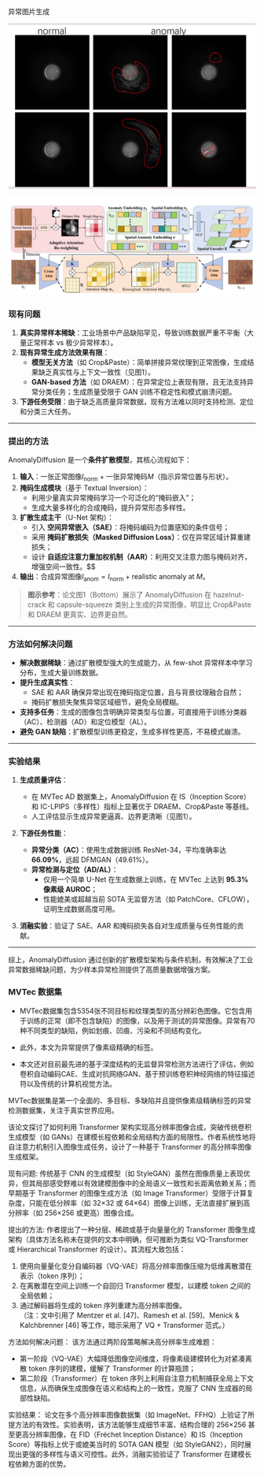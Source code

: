  异常图片生成

![](Snipaste_2025-10-16_13-25-14.jpg)
 
![](Snipaste_2025-08-06_13-15-02.jpg)
### **现有问题**  

1. **真实异常样本稀缺**：工业场景中产品缺陷罕见，导致训练数据严重不平衡（大量正常样本 vs 极少异常样本）。  
2. **现有异常生成方法效果有限**：
   - **模型无关方法**（如 Crop&Paste）：简单拼接异常纹理到正常图像，生成结果缺乏真实性与上下文一致性（见图1）。
   - **GAN-based 方法**（如 DRAEM）：在异常定位上表现有限，且无法支持异常分类任务；生成质量受限于 GAN 训练不稳定性和模式崩溃问题。  
3. **下游任务受限**：由于缺乏高质量异常数据，现有方法难以同时支持检测、定位和分类三大任务。

---

### **提出的方法**  

AnomalyDiffusion 是一个**条件扩散模型**，其核心流程如下：

1. **输入**：一张正常图像$`I_{\text{norm}}`$ + 一张异常掩码$`M`$（指示异常位置与形状）。
2. **掩码生成模块**（基于 Textual Inversion）：
   - 利用少量真实异常掩码学习一个可泛化的“掩码嵌入”；
   - 生成大量多样化的合成掩码，提升异常形态多样性。
3. **扩散生成主干**（U-Net 架构）：
   - 引入 **空间异常嵌入（SAE）**：将掩码编码为位置感知的条件信号；
   - 采用 **掩码扩散损失（Masked Diffusion Loss）**：仅在异常区域计算重建损失；
   - 设计 **自适应注意力重加权机制（AAR）**：利用交叉注意力图与掩码对齐，增强空间一致性。$$
4. **输出**：合成异常图像$`I_{\text{anom}} = I_{\text{norm}} + \text{realistic anomaly at } M`$。

> **图示参考**：论文图1（Bottom）展示了 AnomalyDiffusion 在 hazelnut-crack 和 capsule-squeeze 类别上生成的异常图像，明显比 Crop&Paste 和 DRAEM 更真实、边界更自然。

---

### **方法如何解决问题**  

- **解决数据稀缺**：通过扩散模型强大的生成能力，从 few-shot 异常样本中学习分布，生成大量训练数据。  
- **提升生成真实性**：
  - SAE 和 AAR 确保异常出现在掩码指定位置，且与背景纹理融合自然；
  - 掩码扩散损失聚焦异常区域细节，避免全局模糊。  
- **支持多任务**：生成的图像包含明确异常类型与位置，可直接用于训练分类器（AC）、检测器（AD）和定位模型（AL）。  
- **避免 GAN 缺陷**：扩散模型训练更稳定，生成多样性更高，不易模式崩溃。

---

### **实验结果**  

1. **生成质量评估**：
   - 在 MVTec AD 数据集上，AnomalyDiffusion 在 IS（Inception Score）和 IC-LPIPS（多样性）指标上显著优于 DRAEM、Crop&Paste 等基线。
   - 人工评估显示生成异常更逼真、边界更清晰（见图1）。

2. **下游任务性能**：
   - **异常分类（AC）**：使用生成数据训练 ResNet-34，平均准确率达 **66.09%**，远超 DFMGAN（49.61%）。
   - **异常检测与定位（AD/AL）**：
     - 仅用一个简单 U-Net 在生成数据上训练，在 MVTec 上达到 **95.3% 像素级 AUROC**；
     - 性能媲美或超越当前 SOTA 无监督方法（如 PatchCore、CFLOW），证明生成数据高度可用。

3. **消融实验**：验证了 SAE、AAR 和掩码损失各自对生成质量与任务性能的贡献。

---

综上，AnomalyDiffusion 通过创新的扩散模型架构与条件机制，有效解决了工业异常数据稀缺问题，为少样本异常检测提供了高质量数据增强方案。



### MVTec 数据集

- MVTec数据集包含5354张不同目标和纹理类型的高分辨彩色图像。它包含用于训练的正常（即不包含缺陷）的图像，以及用于测试的异常图像。异常有70种不同类型的缺陷，例如划痕、凹痕、污染和不同结构变化。

- 此外，本文为异常提供了像素级精确的标签。

- 本文还对目前最先进的基于深度结构的无监督异常检测方法进行了评估，例如卷积自动编码CAE、生成对抗网络GAN、基于预训练卷积神经网络的特征描述符以及传统的计算机视觉方法。

MVTec数据集是第一个全面的、多目标、多缺陷并且提供像素级精确标签的异常检测数据集，关注于真实世界应用。





该论文探讨了如何利用 Transformer 架构实现高分辨率图像合成，突破传统卷积生成模型（如 GANs）在建模长程依赖和全局结构方面的局限性。作者系统性地将自注意力机制引入图像生成任务，设计了一种基于 Transformer 的高分辨率图像生成框架。

现有问题: 传统基于 CNN 的生成模型（如 StyleGAN）虽然在图像质量上表现优异，但其局部感受野难以有效建模图像中的全局语义一致性和长距离依赖关系；而早期基于 Transformer 的图像生成方法（如 Image Transformer）受限于计算复杂度，只能在低分辨率（如 32×32 或 64×64）图像上训练，无法直接扩展到高分辨率（如 256×256 或更高）图像合成。

提出的方法: 作者提出了一种分层、稀疏或基于向量量化的 Transformer 图像生成架构（具体方法名称未在提供的文本中明确，但可推断为类似 VQ-Transformer 或 Hierarchical Transformer 的设计）。其流程大致包括：  

1. 使用向量量化变分自编码器（VQ-VAE）将高分辨率图像压缩为低维离散潜在表示（token 序列）；  
2. 在离散潜在空间上训练一个自回归 Transformer 模型，以建模 token 之间的全局依赖；  
3. 通过解码器将生成的 token 序列重建为高分辨率图像。  
   （注：文中引用了 Mentzer et al. [47]、Ramesh et al. [59]、Menick & Kalchbrenner [46] 等工作，暗示采用了 VQ + Transformer 范式。）

方法如何解决问题： 该方法通过两阶段策略解决高分辨率生成难题：  

- 第一阶段（VQ-VAE）大幅降低图像空间维度，将像素级建模转化为对紧凑离散 token 序列的建模，缓解了 Transformer 的计算瓶颈；  
- 第二阶段（Transformer）在 token 序列上利用自注意力机制捕获全局上下文信息，从而确保生成图像在语义和结构上的一致性，克服了 CNN 生成器的局部性缺陷。

实验结果： 论文在多个高分辨率图像数据集（如 ImageNet、FFHQ）上验证了所提方法的有效性。实验表明，该方法能够生成细节丰富、结构合理的 256×256 甚至更高分辨率图像，在 FID（Fréchet Inception Distance）和 IS（Inception Score）等指标上优于或媲美当时的 SOTA GAN 模型（如 StyleGAN2），同时展现出更强的多样性与语义可控性。此外，消融实验验证了 Transformer 在建模长程依赖方面的优势。

